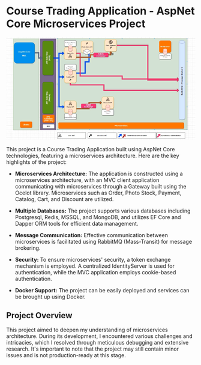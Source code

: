 
# Course Trading Application - AspNet Core Microservices Project

![Project Image](img/arch.png)

This project is a Course Trading Application built using AspNet Core technologies, featuring a microservices architecture. Here are the key highlights of the project:

- **Microservices Architecture:** The application is constructed using a microservices architecture, with an MVC client application communicating with microservices through a Gateway built using the Ocelot library. Microservices such as Order, Photo Stock, Payment, Catalog, Cart, and Discount are utilized.

- **Multiple Databases:** The project supports various databases including Postgresql, Redis, MSSQL, and MongoDB, and utilizes EF Core and Dapper ORM tools for efficient data management.

- **Message Communication:** Effective communication between microservices is facilitated using RabbitMQ (Mass-Transit) for message brokering.

- **Security:** To ensure microservices' security, a token exchange mechanism is employed. A centralized IdentityServer is used for authentication, while the MVC application employs cookie-based authentication.

- **Docker Support:** The project can be easily deployed and services can be brought up using Docker.

## Project Overview

This project aimed to deepen my understanding of microservices architecture. During its development, I encountered various challenges and intricacies, which I resolved through meticulous debugging and extensive research. It's important to note that the project may still contain minor issues and is not production-ready at this stage.




